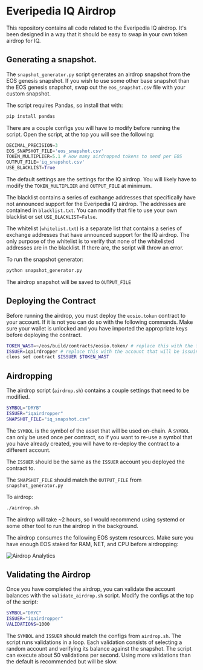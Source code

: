 # Everipedia IQ Airdrop

This repository contains all code related to the Everipedia IQ airdrop. It's been designed in a way that it should be easy to swap in your own token airdrop for IQ. 

## Generating a snapshot. 

The `snapshot_generator.py` script generates an airdrop snapshot from the EOS genesis snapshot. If you wish to use some other base snapshot than the EOS genesis snapshot, swap out the `eos_snapshot.csv` file with your custom snapshot. 

The script requires Pandas, so install that with:

```py
pip install pandas
```

There are a couple configs you will have to modify before running the script. Open the script, at the top you will see the following:

```py
DECIMAL_PRECISION=3
EOS_SNAPSHOT_FILE='eos_snapshot.csv'
TOKEN_MULTIPLIER=5.1 # How many airdropped tokens to send per EOS
OUTPUT_FILE='iq_snapshot.csv'
USE_BLACKLIST=True
```

The default settings are the settings for the IQ airdrop. You will likely have to modify the `TOKEN_MULTIPLIER` and `OUTPUT_FILE` at minimum. 

The blacklist contains a series of exchange addresses that specifically have not announced support for the Everipedia IQ airdrop. The addresses are contained in `blacklist.txt`. You can modify that file to use your own blacklist or set `USE_BLACKLIST=False`.

The whitelist (`whitelist.txt`) is a separate list that contains a series of exchange addresses that have announced support for the IQ airdrop. The only purpose of the whitelist is to verify that none of the whitelisted addresses are in the blacklist. If there are, the script will throw an error. 

To run the snapshot generator:

```py
python snapshot_generator.py
```

The airdrop snapshot will be saved to `OUTPUT_FILE`

## Deploying the Contract

Before running the airdrop, you must deploy the `eosio.token` contract to your account. If it is not you can do so with the following commands. Make sure your wallet is unlocked and you have imported the appropriate keys before deploying the contract.

```bash
TOKEN_WAST=~/eos/build/contracts/eosio.token/ # replace this with the folder containing your eosio.token WAST files
ISSUER=iqairdropper # replace this with the account that will be issuing the tokens
cleos set contract $ISSUER $TOKEN_WAST
```

## Airdropping

The airdrop script (`airdrop.sh`) contains a couple settings that need to be modified.

```bash
SYMBOL="DRYB"
ISSUER="iqairdropper"
SNAPSHOT_FILE="iq_snapshot.csv"
```

The `SYMBOL` is the symbol of the asset that will be used on-chain. A `SYMBOL` can only be used once per contract, so if you want to re-use a symbol that you have already created, you will have to re-deploy the contract to a different account. 

The `ISSUER` should be the same as the `ISSUER` account you deployed the contract to. 

The `SNAPSHOT_FILE` should match the `OUTPUT_FILE` from `snapshot_generator.py`

To airdrop:

```bash
./airdrop.sh
```

The airdrop will take ~2 hours, so I would recommend using systemd or some other tool to run the airdrop in the background.

The airdrop consumes the following EOS system resources. Make sure you have enough EOS staked for RAM, NET, and CPU before airdropping:

![Airdrop Analytics](img/airdrop_analytics.png)

## Validating the Airdrop

Once you have completed the airdrop, you can validate the account balances with the `validate_airdrop.sh` script. Modify the configs at the top of the script:

```bash
SYMBOL="DRYC"
ISSUER="iqairdropper"
VALIDATIONS=1000
```

The `SYMBOL` and `ISSUER` should match the configs from `airdrop.sh`. The script runs validations in a loop. Each validation consists of selecting a random account and verifying its balance against the snapshot. The script can execute about 50 validations per second. Using more validations than the default is recommended but will be slow.

